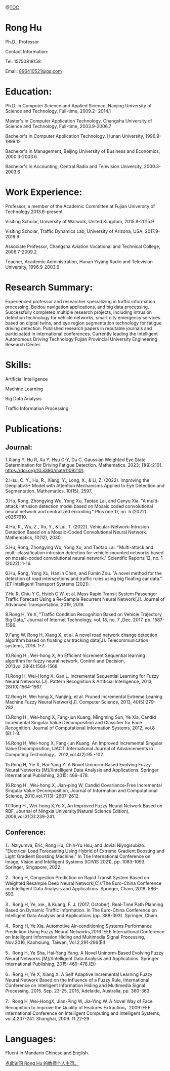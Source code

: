 @[TOC]()
# Rong Hu

Ph.D., Professor

Contact Information:

Tel: 15750818158

Email: 896410521@qq.com

# Education:

Ph.D. in Computer Science and Applied Science, Nanjing University of Science and Technology, Full-time, 2009.2- 2014.1

Master's in Computer Application Technology, Changsha University of Science and Technology, Full-time, 2003.9-2006.7

Bachelor's in Computer Application Technology, Hunan University, 1996.9-1999.12

Bachelor's in Management, Beijing University of Business and Economics, 2000.3-2003.6

Bachelor's in Accounting, Central Radio and Television University, 2000.3-2003.6

# Work Experience:

Professor, a member of the Academic Committee at Fujian University of Technology.2013.6-present

Visiting Scholar, University of Warwick, United Kingdom, 2015.8-2015.9

Visiting Scholar, Traffic Dynamics Lab, University of Arizona, USA, 2017.9-2018.9

Associate Professor, Changsha Aviation Vocational and Technical College, 2006.7-2009.2

Teacher, Academic Administration, Hunan Yiyang Radio and Television University, 1996.9-2003.9

# Research Summary:

Experienced professor and researcher specializing in traffic information processing, Beidou navigation applications, and big data processing. Successfully completed multiple research projects, including intrusion detection technology for vehicle networks, smart city emergency services based on digital twins, and eye region segmentation technology for fatigue driving detection.
Published research papers in reputable journals and participated in international conferences. Currently leading the Intelligent Autonomous Driving Technology Fujian Provincial University Engineering Research Center.

# Skills:

Artificial Intelligence

Machine Learning

Big Data Analysis

Traffic Information Processing

# Publications:

## Journal:

1.Xiang Y, Hu R, Xu Y, Hsu C-Y, Du C. Gaussian Weighted Eye State Determination for Driving Fatigue Detection. Mathematics. 2023; 11(9):2101. https://doi.org/10.3390/math11092101.

2.Hsu, C. Y., Hu, R., Xiang, Y., Long, X., & Li, Z. (2022). Improving the Deeplabv3+ Model with Attention Mechanisms Applied to Eye Detection and Segmentation. Mathematics, 10(15), 2597.

3.Hu, Rong, Zhongying Wu, Yong Xu, Taotao Lai, and Canyu Xia. "A multi-attack intrusion detection model based on Mosaic coded convolutional neural network and centralized encoding." Plos one 17, no. 5 (2022): e0267910.

4.Hu, R., Wu, Z., Xu, Y., & Lai, T. (2022). Vehicular-Network-Intrusion Detection Based on a Mosaic-Coded Convolutional Neural Network. Mathematics, 10(12), 2030.

5.Hu, Rong, Zhongying Wu, Yong Xu, and Taotao Lai. "Multi-attack and multi-classification intrusion detection for vehicle-mounted networks based on mosaic-coded convolutional neural network." Scientific Reports 12, no. 1 (2022): 1-16.

6.Hu, Rong, Yong Xu, Hanlin Chen, and Fumin Zou. "A novel method for the detection of road intersections and traffic rules using big floating car data." IET Intelligent Transport Systems (2021).

7.Hu R, Chiu Y C, Hsieh C W, et al. Mass Rapid Transit System Passenger Traffic Forecast Using a Re-Sample Recurrent Neural Network[J]. Journal of Advanced Transportation, 2019, 2019. 

8.Rong H, Ye X, "Traffic Condition Recognition Based on Vehicle Trajectory Big Data," Journal of Internet Technology, vol. 18, no. 7 ,Dec. 2017. pp. 1587-1596.

9.Fang W, Rong H, Xiang X, et al. A novel road network change detection algorithm based on floating car tracking data[J]. Telecommunication systems, 2016: 1-7.

10.Rong H , Wei-hong X, An Efficient Increment Sequential learning algorithm for fuzzy neural  network, Control and Decision, 2013vol.28(4):1564-1568

11.Rong H, Wei-Hong X, Gan L. Incremental Sequential Learning for Fuzzy Neural Networks [J]. Pattern Recognition & Artificial Intelligence, 2013, 28(10):1564-1567.

12.Rong H, Wei hong X, Nanjing, et al. Pruned Incremental Extreme Leaning Machine Fuzzy Neural Network[J]. Computer Science, 2013, 40(5):279-282.

13.Rong H , Wei-hong X, Fang-jun Kuang, Mingming Sun, Ye Xia, Candid Incremental Singular Value Decomposition and Classifier for Face Recognition. Journal of Computational Information Systems, 2012, vol.8 (8):1-8.

14.Rong H, Wei-hong X, Fang-jun Kuang, An Improved Incremental Singular Value Decomposition, IJACT: International Journal of Advancements in Computing Technology，2012,vol.4(2):95 -102.

15.Rong H,  Yie X, Hai-Yang Y. A Novel Uninorm-Based Evolving Fuzzy Neural Networks [M]//Intelligent Data Analysis and Applications. Springer International Publishing, 2015: 469-478.

16.Rong H , Wei-hong X, Jian-ping W, Candid Covariance-Free Incremental Singular Value Decomposition, Journal of Information and Computational Science, 2010,vol.7(13): 2607-2612.

17.Rong H , Wei-hong X,Ye X, An Improved Fuzzy Neural Network Based on RBF, Journal of Ningxia University(Natural Science Edition), 2009,vol.31(3):239-241.
 

## Conference: 

1．Nziyumva, Eric, Rong Hu, Chih-Yu Hsu, and Jovial Niyogisubizo. "Electrical Load Forecasting Using Hybrid of Extreme Gradient Boosting and Light Gradient Boosting Machine." In The International Conference on Image, Vision and Intelligent Systems (ICIVIS 2021), pp. 1083-1093. Springer, Singapore, 2022.

2．Rong H, Congestion Prediction on Rapid Transit System Based on Weighted Resample Deep Neural Network[C]//The Euro-China Conference on Intelligent Data Analysis and Applications. Springer, Cham, 2018: 586-593.

3．Rong H, Ye, xie., & Kuang, F. J. (2017, October). Real-Time Path Planning Based on Dynamic Traffic Information. In The Euro-China Conference on Intelligent Data Analysis and Applications (pp. 388-393). Springer, Cham.

4．Rong H, Ye Xia. Automotive Air-conditioning Systems Performance Prediction Using Fuzzy Neural Networks,2016 IEEE International Conference on Intelligent Information Hiding and Multimedia Signal Processing, Nov.2016, Kaohsiung, Taiwan, Vol.2,291-296(EI)

5．Rong H, Ye Sha, Hai-Yang Yang. A Novel Uninorm-Based Evolving Fuzzy Neural Networks [M]//Intelligent Data Analysis and Applications. Springer International Publishing, 2015: 469-478.(EI)

6．Rong H, Ye X, Xiang X. A Self Adaptive Incremental Learning Fuzzy Neural Network Based on the Influence of a Fuzzy Rule, International Conference on Intelligent Information Hiding and Multimedia Signal Processing. 2015. Sep. 23-25, 2015, Adelaide, Australia, pp. 360-363.

7．Rong H ,Wei-HongX, Jian-Ping W,  Jia-Ying W, A Novel Way of Face Recognition to Improve the Quality of Features Extraction，2009 IEEE International Conference on Intelligent Computing and Intelligent Systems, vol.4,237-241. Shanghai, 2009. 11.22-29	



# Languages:

Fluent in Mandarin Chinese and English.

[点此访问 Rong Hu 的教师个人主页。](https://faculty.fjut.edu.cn/hurong/zh_CN/index.htm)
